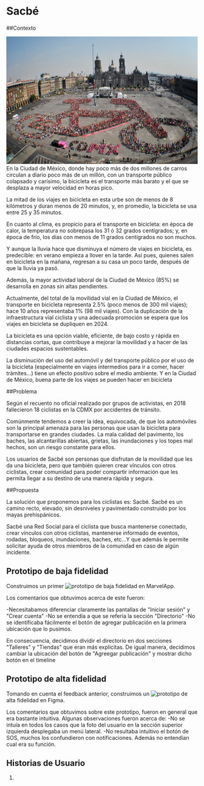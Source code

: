 # Sacbé

##Contexto

![bici](src/img/image_16.jpeg)
En la Ciudad de México, donde hay poco más de dos millones de carros circulan a diario poco más de un millón, con un transporte público colapsado y carísimo, la bicicleta es el transporte más barato y el que se desplaza a mayor velocidad en horas pico.

La mitad de los viajes en bicicleta en esta urbe son de menos de 8 kilómetros y duran menos de 20 minutos, y, en promedio, la bicicleta se usa entre 25 y 35 minutos.

En cuanto al clima, es propicio para el transporte en bicicleta: en época de calor, la temperatura no sobrepasa los 31 ó 32 grados centígrados; y, en época de frío, los días con menos de 11 grados centígrados no son muchos.

Y aunque la lluvia hace que disminuya el número de viajes en bicicleta, es predecible: en verano empieza a llover en la tarde. Así pues, quienes salen en bicicleta en la mañana, regresan a su casa un poco tarde, después de que la lluvia ya pasó.

Además, la mayor actividad laboral de la Ciudad de México (85%) se desarrolla en zonas sin altas pendientes.

Actualmente, del total de la movilidad vial en la Ciudad de México, el transporte en bicicleta representa 2.5% (poco menos de 300 mil viajes); hace 10 años representaba 1% (98 mil viajes). Con la duplicación de la infraestructura vial ciclista y una adecuada promoción se espera que los viajes en bicicleta se dupliquen en 2024.

La bicicleta es una opción viable, eficiente, de bajo costo y rápida en distancias cortas, que contribuye a mejorar la movilidad y a hacer de las ciudades espacios sustentables.

La disminución del uso del automóvil y del transporte público por el uso de la bicicleta (especialmente en viajes intermedios para ir a comer, hacer trámites…) tiene un efecto positivo sobre el medio ambiente. Y en la Ciudad de México, buena parte de los viajes se pueden hacer en bicicleta

##Problema

Según el recuento no oficial realizado por grupos de activistas, en 2018 fallecieron 18 ciclistas en la CDMX por accidentes de tránsito.

Comúnmente tendemos a creer la idea, equivocada, de que los automóviles son la principal amenaza para las personas que usan la bicicleta para transportarse en grandes ciudades. La mala calidad del pavimento, los baches, las alcantarillas abiertas, grietas, las inundaciones y los topes mal hechos, son un riesgo constante para ellos.



Los usuarios de Sacbé son personas que disfrutan de la movilidad que les da una bicicleta, pero que también quieren crear vínculos con otros ciclistas, crear comunidad para poder compartir información que les permita llegar a su destino de una manera rápida y segura.

##Propuesta

La solución que proponemos para los ciclistas es: Sacbé. Sacbé es un camino recto, elevado, sin desniveles y pavimentado construido por los mayas prehispánicos.

Sacbé una Red Social para el ciclista que busca mantenerse conectado, crear vínculos con otros ciclistas, mantenerse informado de eventos, rodadas, bloqueos, inundaciones, baches, etc...Y que además le permite solicitar ayuda de otros miembros de la comunidad en caso de algún incidente.


## Prototipo de baja fidelidad

Construimos un primer ![prototipo](https://marvelapp.com/56f42d4/screen/59966204) de baja fidelidad en MarvelApp.

Los comentarios que obtuvimos acerca de este fueron:

-Necesitabamos diferenciar claramente las pantallas de "Iniciar sesión" y "Crear cuenta"
-No se entendía a que se refería la sección "Directorio"
-No se identificaba fácilmente el botón de agregar publicación en la primera ubicación que lo pusimos.

En consecuencia, decidimos dividir el directorio en dos secciones "Talleres" y "Tiendas" que eran más explicitas. De igual manera, decidimos cambiar la ubicación del botón de "Agreegar publicación" y mostrar dicho botón en el timeline

## Prototipo de alta fidelidad

Tomando en cuenta el feedback anterior, construimos un ![prototipo](https://www.figma.com/proto/MMsy7ojEalu6q6QwTFCw5s/Red-social-bike?node-id=53%3A13&scaling=scale-down) de alta fidelidad en Figma.

Los comentarios que obtuvimos sobre este prototipo, fueron en general que era bastante intuitiva. Algunas observaciones fueron acerca de:
-No se intuía en todos los casos que la foto del usuario en la sección superior izquierda desplegaba un menú lateral.
-No resultaba intuitivo el botón de SOS, muchos los confundieron con notificaciones. Además no entendían cual era su función.

## Historias de Usuario

1. 
